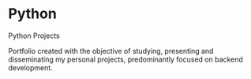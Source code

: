 # Python

Python Projects

Portfolio created with the objective of studying, presenting and disseminating my personal projects, predominantly focused on backend development.

